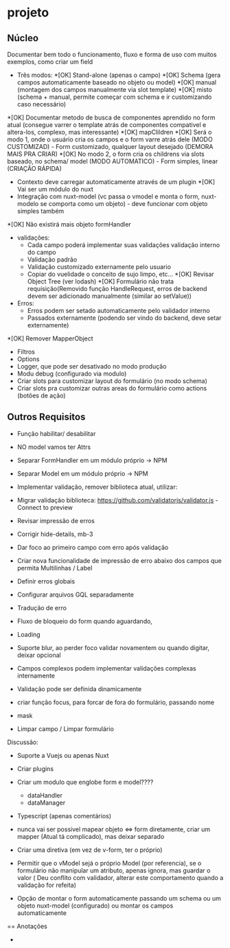 # projeto

Núcleo
------

Documentar bem todo o funcionamento, fluxo e forma de uso com muitos exemplos, como criar um field

* Três modos:
    *[OK] Stand-alone (apenas o campo)
    *[OK] Schema (gera campos automaticamente baseado no objeto ou model)
    *[OK] manual (montagem dos campos manualmente via slot template)
    *[OK] misto (schema + manual, permite começar com schema e ir customizando caso necessário)

*[OK] Documentar metodo de busca de componentes aprendido no form atual (consegue varrer o template atrás de componentes compativel e altera-los, complexo, mas interessante)
    *[OK] mapClildren
    *[OK] Será o modo 1, onde o usuário cria os campos e o form varre atrás dele (MODO CUSTOMIZAD) - Form customizado, qualquer layout desejado (DEMORA MAIS PRA CRIAR)
    *[OK] No modo 2, o form cria os childrens via slots baseado, no schema/ model (MODO AUTOMATICO) - Form simples, linear  (CRIAÇÃO RÁPIDA)
* Contexto deve carregar automaticamente através de um plugin
*[OK] Vai ser um módulo do nuxt
* Integração com nuxt-model (vc passa o vmodel e monta o form, nuxt-modelo se comporta como um objeto) - deve funcionar com objeto simples também

*[OK] Não existirá mais objeto formHandler
* validações:
    * Cada campo poderá implementar suas validações validação interno do campo
    * Validação padrão
    * Validação customizado externamente pelo usuario
    * Copiar do vuelidade o conceito de sujo limpo, etc...
*[OK] Revisar Object Tree (ver lodash)
*[OK] Formulário não trata requisição(Removido função HandleRequest, erros de backend devem ser adicionado manualmente (similar ao setValue))
* Erros:
    * Erros podem ser setado automaticamente pelo validador interno
    * Passados externamente (podendo ser vindo do backend, deve setar externamente)

*[OK] Remover MapperObject
* Filtros
* Options
* Logger, que pode ser desativado no modo produção
* Modu debug (configurado via modulo)
* Criar slots para customizar layout do formulário (no modo schema)
* Criar slots pra customizar outras areas do formulário como actions (botões de ação)

Outros Requisitos
-----------------

* Função habilitar/ desabilitar
* NO model vamos ter <fieldName>Attrs
* Separar FormHandler em um módulo próprio -> NPM
* Separar Model em um módulo próprio -> NPM
* Implementar validação, remover biblioteca atual, utilizar:
* Migrar validação biblioteca: https://github.com/validatorjs/validator.js - Connect to preview
* Revisar impressão de erros

* Corrigir hide-details, mb-3

* Dar foco ao primeiro campo com erro após validação
* Criar nova funcionalidade de impressão de erro abaixo dos campos que permita Multilinhas / Label
* Definir erros globais
* Configurar arquivos GQL separadamente
* Tradução de erro
* Fluxo de bloqueio do form quando aguardando,
* Loading
* Suporte blur, ao perder foco validar novamentem ou quando digitar, deixar opcional
* Campos complexos podem implementar validações complexas internamente
* Validação pode ser definida dinamicamente
* criar função focus, para forcar de fora do formulário, passando nome
* mask
* Limpar campo / Limpar formulário

Discussão:

* Suporte a Vuejs ou apenas Nuxt
* Criar plugins

* Criar um modulo que englobe form e model????
    * dataHandler
    * dataManager

* Typescript (apenas comentários)
* nunca vai ser possivel mapear objeto ⇔ form diretamente, criar um mapper (Atual tá complicado), mas deixar separado



* Criar uma diretiva (em vez de v-form, ter o próprio)
* Permitir que o vModel sejá o próprio Model (por referencia), se o formulário não manipular um atributo, apenas ignora, mas guardar o valor ( Deu conflito com validador, alterar este comportamento quando a validação for refeita)

* Opção de montar o form automaticamente passando um schema ou um objeto nuxt-model (configurado) ou montar os campos automaticamente

== Anotações

*
